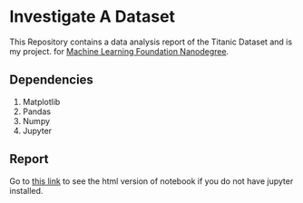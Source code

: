# Investigate A Dataset
This Repository contains a data analysis report of the Titanic Dataset and is my project.
for [Machine Learning Foundation Nanodegree](https://in.udacity.com/course/machine-learning-engineer-nanodegree--nd009-in-basic/).

## Dependencies
1. Matplotlib
2. Pandas
3. Numpy
4. Jupyter

## Report
Go to [this link](http://htmlpreview.github.io/?https://github.com/vikramsjn/Investigate-Titanic-Dataset/blob/master/Analysis%2Bof%2BTitanic%2BDataset.html) to see the html version of notebook if you do not have jupyter installed.

